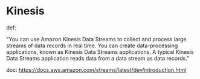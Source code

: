 # Kinesis

def:

"You can use Amazon Kinesis Data Streams to collect and process large streams of data records in real time. You can create data-processing applications, known as Kinesis Data Streams applications. A typical Kinesis Data Streams application reads data from a data stream as data records."

doc: https://docs.aws.amazon.com/streams/latest/dev/introduction.html